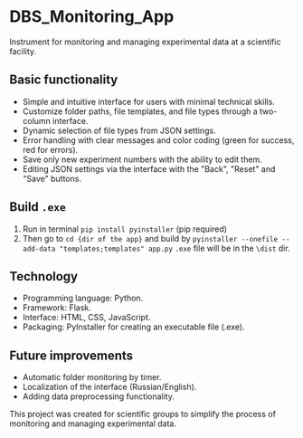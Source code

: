 # DBS_Monitoring_App
Instrument for monitoring and managing experimental data at a scientific facility.

## Basic functionality
- Simple and intuitive interface for users with minimal technical skills.
- Customize folder paths, file templates, and file types through a two-column interface.
- Dynamic selection of file types from JSON settings.
- Error handling with clear messages and color coding (green for success, red for errors).
- Save only new experiment numbers with the ability to edit them.
- Editing JSON settings via the interface with the "Back", "Reset" and "Save" buttons.

## Build ```.exe```
1. Run in terminal ```pip install pyinstaller``` (pip required)
2. Then go to ```cd {dir of the app}``` and build by ```pyinstaller --onefile --add-data "templates;templates" app.py```
```.exe``` file will be in the ```\dist``` dir.

## Technology
- Programming language: Python.
- Framework: Flask.
- Interface: HTML, CSS, JavaScript.
- Packaging: PyInstaller for creating an executable file (.exe).

## Future improvements
- Automatic folder monitoring by timer.
- Localization of the interface (Russian/English).
- Adding data preprocessing functionality.

This project was created for scientific groups to simplify the process of monitoring and managing experimental data.